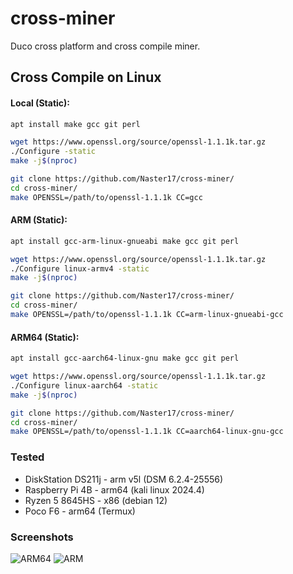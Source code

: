 # cross-miner
Duco cross platform and cross compile miner.

## Cross Compile on Linux
#### Local (Static):
```bash
apt install make gcc git perl
```
```bash
wget https://www.openssl.org/source/openssl-1.1.1k.tar.gz
./Configure -static 
make -j$(nproc)
```
```bash
git clone https://github.com/Naster17/cross-miner/
cd cross-miner/
make OPENSSL=/path/to/openssl-1.1.1k CC=gcc
```

#### ARM (Static):
```bash
apt install gcc-arm-linux-gnueabi make gcc git perl
```
```bash
wget https://www.openssl.org/source/openssl-1.1.1k.tar.gz
./Configure linux-armv4 -static 
make -j$(nproc)
```
```bash
git clone https://github.com/Naster17/cross-miner/
cd cross-miner/
make OPENSSL=/path/to/openssl-1.1.1k CC=arm-linux-gnueabi-gcc
```
#### ARM64 (Static):
```bash
apt install gcc-aarch64-linux-gnu make gcc git perl
```
```bash
wget https://www.openssl.org/source/openssl-1.1.1k.tar.gz
./Configure linux-aarch64 -static 
make -j$(nproc)
```
```bash
git clone https://github.com/Naster17/cross-miner/
cd cross-miner/
make OPENSSL=/path/to/openssl-1.1.1k CC=aarch64-linux-gnu-gcc
```


### Tested 
- DiskStation DS211j - arm v5l (DSM 6.2.4-25556)
- Raspberry Pi 4B - arm64 (kali linux 2024.4) 
- Ryzen 5 8645HS - x86 (debian 12)
- Poco F6 - arm64 (Termux)

### Screenshots
![ARM64](https://github.com/user-attachments/assets/82e975da-5b8e-4419-a3c4-846967faebf5)
![ARM](https://github.com/user-attachments/assets/43373bd4-b642-4a90-864d-2e67c709da1d)
